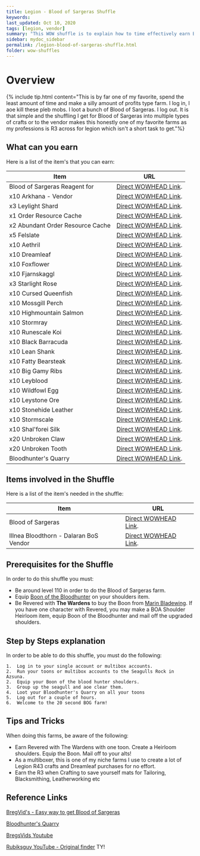 ```yaml
---
title: Legion - Blood of Sargeras Shuffle
keywords:
last_updated: Oct 10, 2020
tags: [legion, vendor]
summary: "This WOW shuffle is to explain how to time effectively earn Blood of Sargeras through several means and what to spend them on"
sidebar: mydoc_sidebar
permalink: /legion-blood-of-sargeras-shuffle.html
folder: wow-shuffles
---
```


# Overview
{% include tip.html content="This is by far one of my favorite, spend the least amount of time and make a silly amount of profits type farm. I log in, I aoe kill these pleb mobs. I loot a bunch of Blood of Sargeras. I log out. It is that simple and the shuffling I get for Blood of Sargeras into multiple types of crafts or to the vendor makes this honestly one of my favorite farms as my professions is R3 across for legion which isn't a short task to get."%}

## What can you earn

Here is a list of the item's that you can earn:

|Item|URL|
|-------|--------|
|Blood of Sargeras Reagent for|[Direct WOWHEAD Link](https://www.wowhead.com/item=124124/blood-of-sargeras#reagent-for).|
|x10 Arkhana - Vendor|[Direct WOWHEAD Link](https://www.wowhead.com/item=124440/arkhana).|
|x3 Leylight Shard|[Direct WOWHEAD Link](https://www.wowhead.com/item=124441/leylight-shard).|
|x1 Order Resource Cache|[Direct WOWHEAD Link](https://www.wowhead.com/item=142156/order-resources-cache).|
|x2 Abundant Order Resource Cache|[Direct WOWHEAD Link](https://www.wowhead.com/item=150737/abundant-order-resources-cache).|
|x5 Felslate|[Direct WOWHEAD Link](https://www.wowhead.com/item=123919/felslate).|
|x10 Aethril|[Direct WOWHEAD Link](https://www.wowhead.com/item=124101/aethril).|
|x10 Dreamleaf|[Direct WOWHEAD Link](https://www.wowhead.com/item=124102/dreamleaf).|
|x10 Foxflower|[Direct WOWHEAD Link](https://www.wowhead.com/item=124103/foxflower).|
|x10 Fjarnskaggl|[Direct WOWHEAD Link](https://www.wowhead.com/item=124104/fjarnskaggl).|
|x3 Starlight Rose|[Direct WOWHEAD Link](https://www.wowhead.com/item=124105/starlight-rose).|
|x10 Cursed Queenfish|[Direct WOWHEAD Link](https://www.wowhead.com/item=124107/cursed-queenfish).|
|x10 Mossgill Perch|[Direct WOWHEAD Link](https://www.wowhead.com/item=124108/mossgill-perch).|
|x10 Highmountain Salmon|[Direct WOWHEAD Link](https://www.wowhead.com/item=124109/highmountain-salmon).|
|x10 Stormray|[Direct WOWHEAD Link](https://www.wowhead.com/item=124110/stormray).|
|x10 Runescale Koi|[Direct WOWHEAD Link](https://www.wowhead.com/item=124111/runescale-koi).|
|x10 Black Barracuda|[Direct WOWHEAD Link](https://www.wowhead.com/item=124112/black-barracuda).|
|x10 Lean Shank|[Direct WOWHEAD Link](https://www.wowhead.com/item=124117/lean-shank).|
|x10 Fatty Bearsteak|[Direct WOWHEAD Link](https://www.wowhead.com/item=124118/fatty-bearsteak).|
|x10 Big Gamy Ribs|[Direct WOWHEAD Link](https://www.wowhead.com/item=124119/big-gamy-ribs).|
|x10 Leyblood|[Direct WOWHEAD Link](https://www.wowhead.com/item=124120/leyblood).|
|x10 Wildfowl Egg|[Direct WOWHEAD Link](https://www.wowhead.com/item=124121/wildfowl-egg).|
|x10 Leystone Ore|[Direct WOWHEAD Link](https://www.wowhead.com/item=123918/leystone-ore).|
|x10 Stonehide Leather|[Direct WOWHEAD Link](https://www.wowhead.com/item=124113/stonehide-leather).|
|x10 Stormscale|[Direct WOWHEAD Link](https://www.wowhead.com/item=124115/stormscale).|
|x10 Shal'forei Silk|[Direct WOWHEAD Link](https://www.wowhead.com/item=124437/shaldorei-silk).|
|x20 Unbroken Claw|[Direct WOWHEAD Link](https://www.wowhead.com/item=124438/unbroken-claw).|
|x20 Unbroken Tooth|[Direct WOWHEAD Link](https://www.wowhead.com/item=124439/unbroken-tooth).|
|Bloodhunter's Quarry|[Direct WOWHEAD Link](https://www.wowhead.com/item=140227/bloodhunters-quarry).|

## Items involved in the Shuffle

Here is a list of the item's needed in the shuffle:

|Item|URL|
|-------|--------|
|Blood of Sargeras|[Direct WOWHEAD Link](https://www.wowhead.com/item=124124/blood-of-sargeras).|
|Illnea Bloodthorn -  Dalaran BoS Vendor|[Direct WOWHEAD Link](https://www.wowhead.com/npc=115264/illnea-bloodthorn).|

## Prerequisites for the Shuffle
In order to do this shuffle you must:

* Be around level 110 in order to do the Blood of Sargeras farm.
* Equip [Boon of the Bloodhunter](https://www.wowhead.com/item=140219/boon-of-the-bloodhunter) on your shoulders item.
* Be Revered with **The Wardens** to buy the Boon from [Marin Bladewing](https://www.wowhead.com/npc=107379/marin-bladewing). If you have one character with Revered, you may make a BOA Shoulder Heirloom item, equip Boon of the Bloodhunter and mail off the upgraded shoulders.

## Step by Steps explanation
In order to be able to do this shuffle, you must do the following:

```
1.  Log in to your single account or multibox accounts.
2.  Run your toons or multibox accounts to the Seagulls Rock in Azsuna.
2.  Equip your Boon of the blood hunter shoulders.
3.  Group up the seagull and aoe clear them.
4.  Loot your Bloodhunter's Quarry on all your toons
5.  Log out for a couple of hours.
6.  Welcome to the 20 second BOG farm!
```

## Tips and Tricks
When doing this farms, be aware of the following:

* Earn Revered with The Wardens with one toon. Create a Heirloom shoulders. Equip the Boon. Mail off to your alts!
* As a multiboxer, this is one of my niche farms I use to create a lot of Legion R43 crafts and Dreamleaf purchases for no effort.
* Earn the R3 when Crafting to save yourself mats for Tailoring, Blacksmithing, Leatherworking etc

## Reference Links
[BregVid's - Easy way to get Blood of Sargeras](https://youtu.be/kv5aUBps8v8)

[Bloodhunter's Quarry](https://www.wowhead.com/item=140227/bloodhunters-quarry)

[BregsVids Youtube](https://www.youtube.com/channel/UCxJ5Vi8KVizRBsOMXVWmNDQ)

[Rubiksguy YouTube - Original finder](https://www.youtube.com/channel/UCeFzj-Za8MhD64UHIvfI6dg) TY!

